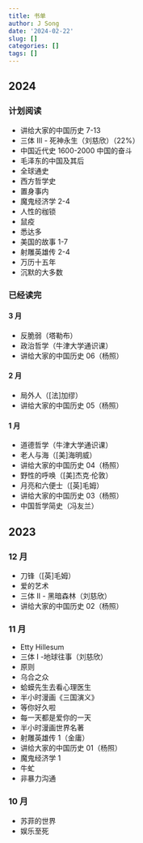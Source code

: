 ```yaml
---
title: 书单
author: J Song
date: '2024-02-22'
slug: []
categories: []
tags: []
---
```


## 2024 
### 计划阅读

- 讲给大家的中国历史 7-13
- 三体 III - 死神永生（刘慈欣）（22%）
- 中国近代史 1600-2000 中国的奋斗
- 毛泽东的中国及其后
- 全球通史
- 西方哲学史
- 置身事内
- 魔鬼经济学 2-4
- 人性的枷锁
- 鼠疫
- 悉达多
- 美国的故事 1-7
- 射雕英雄传 2-4
- 万历十五年
- 沉默的大多数

### 已经读完
#### 3 月
- 反脆弱（塔勒布）
- 政治哲学（牛津大学通识课）
- 讲给大家的中国历史 06（杨照）
#### 2 月
- 局外人（[法]加缪）
- 讲给大家的中国历史 05（杨照）
#### 1 月
- 道德哲学（牛津大学通识课）
- 老人与海（[美]海明威）
- 讲给大家的中国历史 04（杨照）
- 野性的呼唤（[美]杰克·伦敦）
- 月亮和六便士（[英]毛姆）
- 讲给大家的中国历史 03（杨照）
- 中国哲学简史（冯友兰）
## 2023 
### 12 月
- 刀锋（[英]毛姆）
- 爱的艺术
- 三体 II - 黑暗森林（刘慈欣）
- 讲给大家的中国历史 02（杨照）
### 11 月
- Etty Hillesum
- 三体 I -地球往事（刘慈欣）
- 原则
- 乌合之众
- 蛤蟆先生去看心理医生
- 半小时漫画《三国演义》
- 等你好久啦
- 每一天都是爱你的一天
- 半小时漫画世界名著
- 射雕英雄传 1（金庸）
- 讲给大家的中国历史 01（杨照）
- 魔鬼经济学 1
- 牛虻
- 非暴力沟通
### 10 月
- 苏菲的世界
- 娱乐至死